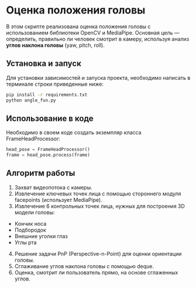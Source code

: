 # Оценка положения головы

В этом скрипте реализована оценка положения головы с использованием библиотеки OpenCV и MediaPipe. Основная цель — определить, правильно ли человек смотрит в камеру, используя анализ **углов наклона головы** (yaw, pitch, roll).  

## Установка и запуск

Для установки зависимостей и запуска проекта, необходимо написать в терминале строки приведенные ниже:

```bash
pip install -r requirements.txt
python angle_fun.py
```  

## Использование в коде  
Необходимо в своем коде создать экземпляр класса FrameHeadProcessor:  
```python
head_pose = FrameHeadProcessor()
frame = head_pose.process(frame)
```
## Алгоритм работы  
1. Захват видеопотока с камеры.  
2. Извлечение ключевых точек лица с помощью стороннего модуля facepoints (использует MediaPipe).  
3. Извлечение 6 контрольных точек лица, нужных для построения 3D модели головы:
+ Кончик носа  
+ Подбородок  
+ Внешние уголки глаз  
+ Углы рта  
4. Решение задачи PnP (Perspective-n-Point) для оценки ориентации головы.  
5. Сглаживание углов наклона головы с помощью deque.  
6. Оценка, смотрит ли пользователь прямо, на основе сглаженных углов.  


